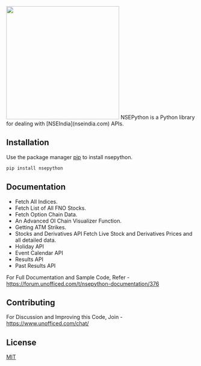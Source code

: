 <img src="https://github.com/aeron7/nsepython/blob/master/nsepython.png" width="300px">
NSEPython is a Python library for dealing with [NSEIndia](nseindia.com) APIs.

## Installation

Use the package manager [pip](https://pypi.org/project/nsepython/) to install nsepython.

```bash
pip install nsepython
```
## Documentation

- Fetch All Indices.
- Fetch List of All FNO Stocks.
- Fetch Option Chain Data.
- An Advanced OI Chain Visualizer Function.
- Getting ATM Strikes.
- Stocks and Derivatives API Fetch Live Stock and Derivatives Prices and all detailed data.
- Holiday API
- Event Calendar API
- Results API
- Past Results API

For Full Documentation and Sample Code, Refer - https://forum.unofficed.com/t/nsepython-documentation/376

## Contributing
For Discussion and Improving this Code, Join - https://www.unofficed.com/chat/

## License
[MIT](https://choosealicense.com/licenses/mit/)
